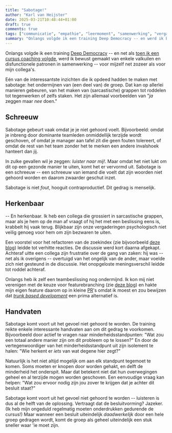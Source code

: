 ```yaml
---
title: "Sabotage!"
author: "Karl van Heijster"
date: 2025-03-21T10:48:44+01:00
draft: true
comments: true
tags: ["communicatie", "empathie", "leermoment", "samenwerking", "vergaderen", "vertrouwen"]
summary: "Onlangs volgde ik een training Deep Democracy -- en werd ik bewust gemaakt van enkele valkuilen en disfunctionele patronen in samenwerking -- voor mijzelf net zozeer als voor mijn collega's. Eén van de interessantste inzichten die ik opdeed hadden te maken met sabotage: het ondermijnen van (een deel van) de groep. Dat kan op allerlei manieren gebeuren, van het maken van (sarcastische) grappen tot roddelen tot tegenwerken of zelfs staken. Het zijn allemaal voorbeelden van \"*ja* zeggen maar *nee* doen.\""
---
```


Onlangs volgde ik een training [Deep Democracy](https://deepdemocracy.nl/) -- en net als [toen ik een cursus coaching volgde](/blog/22/07/wat-ik-leerde-over-coachend-begeleiden/ "'Wat ik leerde over coachend begeleiden'"), werd ik bewust gemaakt van enkele valkuilen en disfunctionele patronen in samenwerking -- voor mijzelf net zozeer als voor mijn collega's.


Eén van de interessantste inzichten die ik opdeed hadden te maken met sabotage: het ondermijnen van (een deel van) de groep. Dat kan op allerlei manieren gebeuren, van het maken van (sarcastische) grappen tot roddelen tot tegenwerken of zelfs staken. Het zijn allemaal voorbeelden van "*ja* zeggen maar *nee* doen."


## Schreeuw


Sabotage gebeurt vaak omdat je je niet gehoord voelt. Bijvoorbeeld: omdat je inbreng door dominante teamleden onmiddellijk terzijde wordt geschoven, of omdat je manager aan tafel zit die geen fouten tolereert, of omdat de rest van het team zonder het te merken een andere invalshoek hanteert dan jij.


In zulke gevallen wil je zeggen: *luister naar mij!*. Maar omdat het niet lukt om dit op een gezonde manier te uiten, komt het er vervormd uit. Sabotage is een schreeuw -- een schreeuw van iemand die voelt dat zijn woorden niet gehoord worden en daarom zwaarder geschut inzet.


Sabotage is niet *fout*, hooguit contraproductief. Dit gedrag is menselijk.


## Herkenbaar


-- En herkenbaar. Ik heb een collega die grossiert in sarcastische grappen, maar als je hem op de man af vraagt of hij het met een beslissing eens is, krabbelt hij vaak terug. Blijkbaar zijn onze vergaderingen psychologisch niet veilig genoeg voor hem om zijn bezwaren te uiten.


Een voorstel voor het refactoren van de zoekindex (zie bijvoorbeeld [deze blog](/blog/25/03/het-ontologische-argument/ "'Het ontologische argument'")) leidde tot verhitte reacties. De discussie werd kort daarna afgekapt. Achteraf uitte een collega zijn frustratie over de gang van zaken: hij was -- net als ik overigens -- overtuigd van het ongelijk van de ander, maar voelde zich niet gesteund in de discussie. Het onopgeloste meningsverschil leidde tot roddel achteraf.


Onlangs heb ik zelf een teambeslissing nog ondermijnd. Ik kon mij niet verenigen met de keuze voor featurebranching (zie [deze blog](FEATURE_BRANCHES_BELEMMEREN)) en hakte mijn eigen feature daarom op in kleine [PR](/tags/pull-requests/ "Blogs met de tag 'pull requests'")'s omdat ik moest en zou bewijzen dat [*trunk based development*](/blog/23/09/doe-je-wel-echt-aan-continuous-integration/ "'Doe je wel écht aan continuous integration?'") een prima alternatief is.


## Handvaten


Sabotage komt voort uit het gevoel niet gehoord te worden. De training reikte enkele interessante handvaten aan om dit gedrag te voorkomen. Bijvoorbeeld door actief te vragen naar minderheidsstandpunten: "Wat zou een totaal andere manier zijn om dit probleem op te lossen?" En door de vertegenwoordiger van het minderheidsstandpunt uit zijn isolement te halen: "Wie herkent er *iets* van wat degene hier zegt?"


Natuurlijk is het niet altijd mogelijk om aan elk standpunt tegemoet te komen. Soms moeten er knopen door worden gehakt, en delft de minderheid het onderspit. Maar dat betekent niet dat hun overwegingen geheel en al terzijde mogen worden geschoven. Een eenvoudige vraag kan helpen: "Wat zou ervoor nodig zijn jou zover te krijgen dat je achter dit besluit staat?" 


Sabotage komt voort uit het gevoel niet gehoord te worden -- luisteren is dus al de helft van de oplossing. Vertraagt dat de besluitvorming? Jazeker. (Ik heb mijn ongeduld regelmatig moeten onderdrukken gedurende de cursus!) Maar wanneer een besluit uiteindelijk *daadwerkelijk* door een hele groep gedragen wordt, komt de groep als geheel uiteindelijk een stuk sneller waar 'ie moet zijn.
